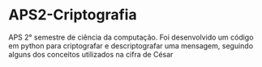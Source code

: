 # APS2-Criptografia

APS 2° semestre de ciência da computação. Foi desenvolvido um código em python para criptografar e descriptografar uma mensagem, seguindo alguns dos conceitos utilizados na cifra de César
